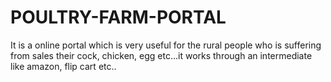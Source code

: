 # POULTRY-FARM-PORTAL
It is a online portal which is very useful for the rural people who is suffering from sales their cock, chicken, egg etc...it works through an intermediate like amazon, flip cart etc..
